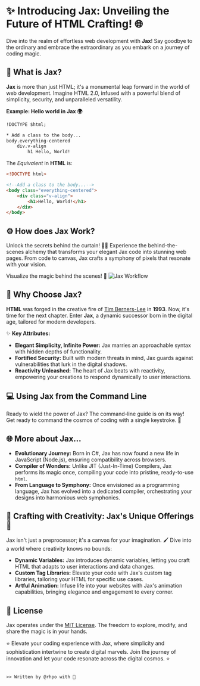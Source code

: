 
# ✨ Introducing Jax: Unveiling the Future of HTML Crafting! 🌐

Dive into the realm of effortless web development with **Jax**! Say goodbye to the ordinary and embrace the extraordinary as you embark on a journey of coding magic.

## 🚀 What is Jax?
**Jax** is more than just HTML; it's a monumental leap forward in the world of web development. Imagine HTML 2.0, infused with a powerful blend of simplicity, security, and unparalleled versatility.

**Example: Hello world in Jax 🌍**
```html
!DOCTYPE $html;

* Add a class to the body...
body.everything-centered
    div.v-align
        h1 Hello, World!
```

The *Equivalent* in **HTML** is:
```html
<!DOCTYPE html>

<!--Add a class to the body...-->
<body class="everything-centered">
    <div class="v-align">
        <h1>Hello, World!</h1>
    </div>
</body>
```

## ⚙️ How does Jax Work?
Unlock the secrets behind the curtain! 🎩✨ Experience the behind-the-scenes alchemy that transforms your elegant Jax code into stunning web pages. From code to canvas, Jax crafts a symphony of pixels that resonate with your vision.

Visualize the magic behind the scenes! 🌟
![Jax Workflow](https://media.discordapp.net/attachments/975505511782965339/994557961236123688/unknown.png?width=1016&height=663)

## 🌟 Why Choose Jax?
**HTML** was forged in the creative fire of [Tim Berners-Lee](https://fr.wikipedia.org/wiki/Tim_Berners-Lee) in **1993**. Now, it's time for the next chapter. Enter **Jax**, a dynamic successor born in the digital age, tailored for modern developers.

✨ **Key Attributes:**
- **Elegant Simplicity, Infinite Power:** Jax marries an approachable syntax with hidden depths of functionality.
- **Fortified Security:** Built with modern threats in mind, Jax guards against vulnerabilities that lurk in the digital shadows.
- **Reactivity Unleashed:** The heart of Jax beats with reactivity, empowering your creations to respond dynamically to user interactions.

## 💻 Using Jax from the Command Line
Ready to wield the power of Jax? The command-line guide is on its way! Get ready to command the cosmos of coding with a single keystroke. 🚀

## 🌐 More about Jax...
+ **Evolutionary Journey:** Born in C#, Jax has now found a new life in JavaScript (Node.js), ensuring compatibility across browsers.
+ **Compiler of Wonders:** Unlike JIT (Just-In-Time) Compilers, Jax performs its magic once, compiling your code into pristine, ready-to-use `html`.
+ **From Language to Symphony:** Once envisioned as a programming language, Jax has evolved into a dedicated compiler, orchestrating your designs into harmonious web symphonies.

## 🌈 Crafting with Creativity: Jax's Unique Offerings 🎨
Jax isn't just a preprocessor; it's a canvas for your imagination. 🖌️ Dive into a world where creativity knows no bounds:
- **Dynamic Variables:** Jax introduces dynamic variables, letting you craft HTML that adapts to user interactions and data changes.
- **Custom Tag Libraries:** Elevate your code with Jax's custom tag libraries, tailoring your HTML for specific use cases.
- **Artful Animation:** Infuse life into your websites with Jax's animation capabilities, bringing elegance and engagement to every corner.

## 📜 License
Jax operates under the [MIT License](https://choosealicense.com/licenses/mit/). The freedom to explore, modify, and share the magic is in your hands.

⭐ Elevate your coding experience with Jax, where simplicity and sophistication intertwine to create digital marvels. Join the journey of innovation and let your code resonate across the digital cosmos. ⭐
```

>> Written by @rhpo with 💓
